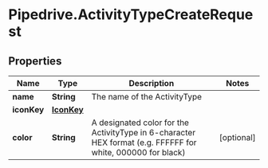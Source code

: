 # Pipedrive.ActivityTypeCreateRequest

## Properties

Name | Type | Description | Notes
------------ | ------------- | ------------- | -------------
**name** | **String** | The name of the ActivityType | 
**iconKey** | [**IconKey**](IconKey.md) |  | 
**color** | **String** | A designated color for the ActivityType in 6-character HEX format (e.g. FFFFFF for white, 000000 for black) | [optional] 


